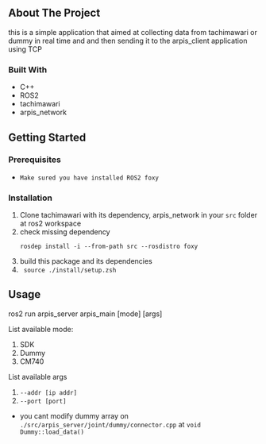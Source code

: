 <!-- ABOUT THE PROJECT -->
## About The Project

this is a simple application that aimed at collecting data from tachimawari or dummy in real time and and then sending it to the arpis_client application using TCP

### Built With
* C++
* ROS2
* tachimawari
* arpis_network

## Getting Started
### Prerequisites
* ``` Make sured you have installed ROS2 foxy ```

### Installation
1. Clone tachimawari with its dependency, arpis_network in your `src` folder at ros2 workspace
2. check missing dependency 
    ```
    rosdep install -i --from-path src --rosdistro foxy
    ```
3. build this package and its dependencies
4. ``` source ./install/setup.zsh``` 

## Usage
ros2 run arpis_server arpis_main [mode] [args]

List available mode:
1. SDK
2. Dummy
3. CM740

List available args
1. `--addr [ip addr]`  
2. `--port [port]`

* you cant modify dummy array on `./src/arpis_server/joint/dummy/connector.cpp` at `void Dummy::load_data()`
